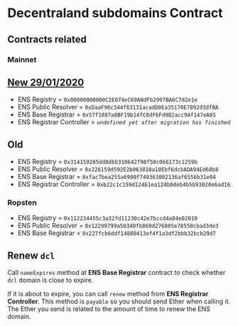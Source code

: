 # Decentraland subdomains Contract

## Contracts related

### Mainnet

## [New 29/01/2020](https://medium.com/the-ethereum-name-service/ens-registry-migration-bug-fix-new-features-64379193a5a)

- ENS Registry = `0x00000000000C2E074eC69A0dFb2997BA6C7d2e1e`
- ENS Public Resolver = `0xDaaF96c344f63131acadD0Ea35170E7892d3dfBA`
- ENS Base Registrar = `0x57f1887a8BF19b14fC0dF6Fd9B2acc9Af147eA85`
- ENS Registrar Controller = _`undefined yet after migration has finished`_

## Old

- ENS Registry = `0x314159265dd8dbb310642f98f50c066173c1259b`
- ENS Public Resolver = `0x226159d592E2b063810a10Ebf6dcbADA94Ed68b8`
- ENS Base Registrar = `0xfac7bea255a6990f749363002136af6556b31e04`
- ENS Registrar Controller = `0xb22c1c159d12461ea124b0deb4b5b93020e6ad16`

### Ropsten

- ENS Registry = `0x112234455c3a32fd11230c42e7bccd4a84e02010`
- ENS Public Resolver = `0x12299799a50340fb860d276805e78550cbad3de3`
- ENS Base Registrar = `0x227fcb6ddf14880413ef4f1a3df2bbb32bcb29d7`

## Renew `dcl`

Call `nameExpires` method at **ENS Base Registrar** contract to check whether `dcl` domain is close to expire.

If it is about to expire, you can call `renew` method from **ENS Registrar Controller**. This method is `payable` so you should send Ether when calling it.
The Ether you send is related to the amount of time to renew the ENS domain.
